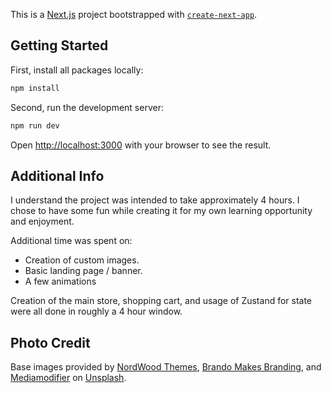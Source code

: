 This is a [Next.js](https://nextjs.org/) project bootstrapped with [`create-next-app`](https://github.com/vercel/next.js/tree/canary/packages/create-next-app).

## Getting Started

First, install all packages locally:

```bash
npm install
```

Second, run the development server:

```bash
npm run dev
```

Open [http://localhost:3000](http://localhost:3000) with your browser to see the result.

## Additional Info

I understand the project was intended to take approximately 4 hours. I chose to have some fun while creating it for my own learning opportunity and enjoyment.

Additional time was spent on:

- Creation of custom images.
- Basic landing page / banner.
- A few animations

Creation of the main store, shopping cart, and usage of Zustand for state were all done in roughly a 4 hour window.

## Photo Credit

Base images provided by [NordWood Themes](https://unsplash.com/@nordwood?utm_source=unsplash&utm_medium=referral&utm_content=creditCopyText), [Brando Makes Branding](https://unsplash.com/@brandomakesbranding?utm_source=unsplash&utm_medium=referral&utm_content=creditCopyText), and [Mediamodifier](https://unsplash.com/@mediamodifier?utm_source=unsplash&utm_medium=referral&utm_content=creditCopyText) on [Unsplash](https://unsplash.com/photos/AFCo5H6rFEE?utm_source=unsplash&utm_medium=referral&utm_content=creditCopyText).
